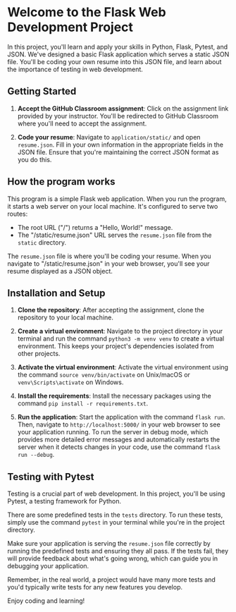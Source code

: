 # Welcome to the Flask Web Development Project

In this project, you'll learn and apply your skills in Python, Flask, Pytest, and JSON. We've designed a basic Flask application which serves a static JSON file. You'll be coding your own resume into this JSON file, and learn about the importance of testing in web development. 

## Getting Started

1. **Accept the GitHub Classroom assignment**: Click on the assignment link provided by your instructor. You'll be redirected to GitHub Classroom where you'll need to accept the assignment.

2. **Code your resume**: Navigate to `application/static/` and open `resume.json`. Fill in your own information in the appropriate fields in the JSON file. Ensure that you're maintaining the correct JSON format as you do this.

## How the program works

This program is a simple Flask web application. When you run the program, it starts a web server on your local machine. It's configured to serve two routes:

- The root URL ("/") returns a "Hello, World!" message.
- The "/static/resume.json" URL serves the `resume.json` file from the `static` directory. 

The `resume.json` file is where you'll be coding your resume. When you navigate to "/static/resume.json" in your web browser, you'll see your resume displayed as a JSON object.

## Installation and Setup

1. **Clone the repository**: After accepting the assignment, clone the repository to your local machine.

2. **Create a virtual environment**: Navigate to the project directory in your terminal and run the command `python3 -m venv venv` to create a virtual environment. This keeps your project's dependencies isolated from other projects.

3. **Activate the virtual environment**: Activate the virtual environment using the command `source venv/bin/activate` on Unix/macOS or `venv\Scripts\activate` on Windows.

4. **Install the requirements**: Install the necessary packages using the command `pip install -r requirements.txt`.

5. **Run the application**: Start the application with the command `flask run`. Then, navigate to `http://localhost:5000/` in your web browser to see your application running. To run the server in debug mode, which provides more detailed error messages and automatically restarts the server when it detects changes in your code, use the command `flask run --debug`.

## Testing with Pytest

Testing is a crucial part of web development. In this project, you'll be using Pytest, a testing framework for Python.

There are some predefined tests in the `tests` directory. To run these tests, simply use the command `pytest` in your terminal while you're in the project directory. 

Make sure your application is serving the `resume.json` file correctly by running the predefined tests and ensuring they all pass. If the tests fail, they will provide feedback about what's going wrong, which can guide you in debugging your application.

Remember, in the real world, a project would have many more tests and you'd typically write tests for any new features you develop.

Enjoy coding and learning!
